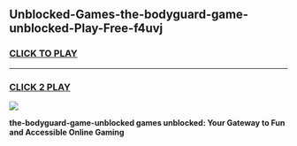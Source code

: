 
## Unblocked-Games-the-bodyguard-game-unblocked-Play-Free-f4uvj
<h3>
<a href="https://premium76.site?title=the-bodyguard-game-unblocked&ref=10A">CLICK TO PLAY</a></h3>
<hr>

<h3>
<a href="https://premium76.site?title=the-bodyguard-game-unblocked&ref=10A">CLICK 2 PLAY</a>
  
</h3>

<a href="https://premium76.site?title=the-bodyguard-game-unblocked&ref=10A"><img src="https://clearcache.store/games.png"></a>


**the-bodyguard-game-unblocked games unblocked: Your Gateway to Fun and Accessible Online Gaming**
